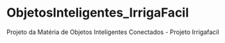 # ObjetosInteligentes_IrrigaFacil
Projeto da Matéria de Objetos Inteligentes Conectados - Projeto Irrigafacil
